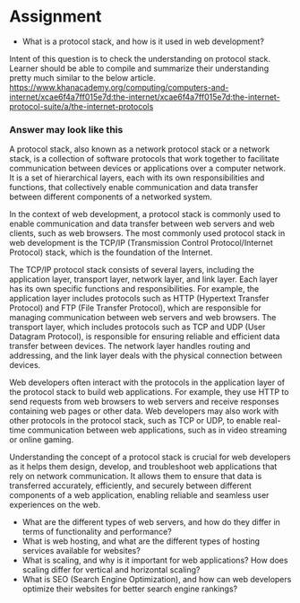 # Assignment
- What is a protocol stack, and how is it used in web development?

Intent of this question is to check the understanding on protocol stack.
Learner should be able to compile and summarize their understanding pretty much similar to the below article.
https://www.khanacademy.org/computing/computers-and-internet/xcae6f4a7ff015e7d:the-internet/xcae6f4a7ff015e7d:the-internet-protocol-suite/a/the-internet-protocols

### Answer may look like this
A protocol stack, also known as a network protocol stack or a network stack, is a collection of software protocols that work together to facilitate communication between devices or applications over a computer network. It is a set of hierarchical layers, each with its own responsibilities and functions, that collectively enable communication and data transfer between different components of a networked system.

In the context of web development, a protocol stack is commonly used to enable communication and data transfer between web servers and web clients, such as web browsers. The most commonly used protocol stack in web development is the TCP/IP (Transmission Control Protocol/Internet Protocol) stack, which is the foundation of the Internet.

The TCP/IP protocol stack consists of several layers, including the application layer, transport layer, network layer, and link layer. Each layer has its own specific functions and responsibilities. For example, the application layer includes protocols such as HTTP (Hypertext Transfer Protocol) and FTP (File Transfer Protocol), which are responsible for managing communication between web servers and web browsers. The transport layer, which includes protocols such as TCP and UDP (User Datagram Protocol), is responsible for ensuring reliable and efficient data transfer between devices. The network layer handles routing and addressing, and the link layer deals with the physical connection between devices.

Web developers often interact with the protocols in the application layer of the protocol stack to build web applications. For example, they use HTTP to send requests from web browsers to web servers and receive responses containing web pages or other data. Web developers may also work with other protocols in the protocol stack, such as TCP or UDP, to enable real-time communication between web applications, such as in video streaming or online gaming.

Understanding the concept of a protocol stack is crucial for web developers as it helps them design, develop, and troubleshoot web applications that rely on network communication. It allows them to ensure that data is transferred accurately, efficiently, and securely between different components of a web application, enabling reliable and seamless user experiences on the web.

- What are the different types of web servers, and how do they differ in terms of functionality and performance?
- What is web hosting, and what are the different types of hosting services available for websites?
- What is scaling, and why is it important for web applications? How does scaling differ for vertical and horizontal scaling?
- What is SEO (Search Engine Optimization), and how can web developers optimize their websites for better search engine rankings?